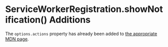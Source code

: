 # ServiceWorkerRegistration.showNotification() Additions

The `options.actions` property has already been added to [the appropriate MDN page](https://developer.mozilla.org/en-US/docs/Web/API/ServiceWorkerRegistration/showNotification).
